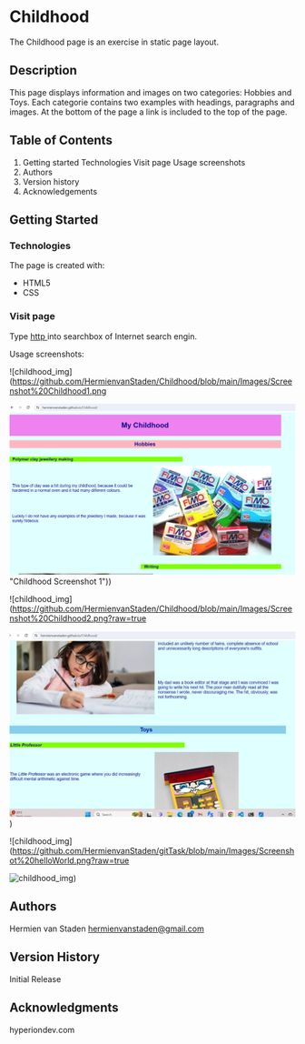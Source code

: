 # Childhood

The Childhood page is an exercise in static page layout.

## Description

This page displays information and images on two categories: Hobbies and Toys.
Each categorie contains two examples with headings, paragraphs and images.
At the bottom of the page a link is included to the top of the page.

## Table of Contents
1. Getting started
   Technologies
   Visit page
     Usage screenshots
2. Authors
3. Version history
4. Acknowledgements

## Getting Started

### Technologies

The page is created with:
* HTML5
* CSS

### Visit page

Type [http ](https://hermienvanstaden.github.io/Childhood) into searchbox of Internet search engin.

Usage screenshots:

![childhood_img](https://github.com/HermienvanStaden/Childhood/blob/main/Images/Screenshot%20Childhood1.png

![childhood_img](https://github.com/HermienvanStaden/Childhood/blob/main/Images/Screenshot%20Childhood1.png) "Childhood Screenshot 1"))


![childhood_img](https://github.com/HermienvanStaden/Childhood/blob/main/Images/Screenshot%20Childhood2.png?raw=true

![childhood_img](https://github.com/HermienvanStaden/Childhood/blob/main/Images/Screenshot%20Childhood2.png?raw=true "Childhood Screenshot 2"))


![childhood_img](https://github.com/HermienvanStaden/gitTask/blob/main/Images/Screenshot%20helloWorld.png?raw=true

![childhood_img](https://github.com/HermienvanStaden/gitTask/blob/main/Images/Screenshot%20helloWorld.png?raw=true "helloWorld usage"))

## Authors

Hermien van Staden
hermienvanstaden@gmail.com

## Version History

Initial Release

## Acknowledgments

hyperiondev.com
